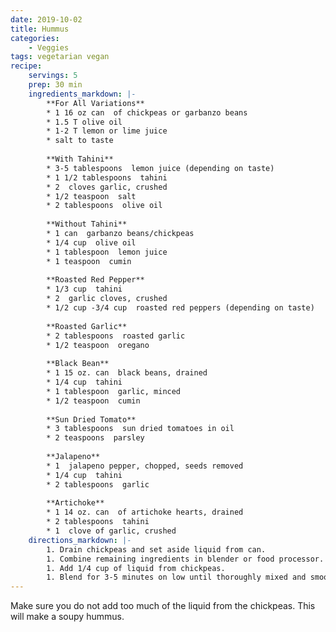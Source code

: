 ```yaml
---
date: 2019-10-02
title: Hummus
categories:
    - Veggies
tags: vegetarian vegan
recipe:
    servings: 5
    prep: 30 min
    ingredients_markdown: |-
        **For All Variations**
        * 1 16 oz can  of chickpeas or garbanzo beans
        * 1.5 T olive oil
        * 1-2 T lemon or lime juice
        * salt to taste
        
        **With Tahini**
        * 3-5 tablespoons  lemon juice (depending on taste)
        * 1 1/2 tablespoons  tahini
        * 2  cloves garlic, crushed
        * 1/2 teaspoon  salt
        * 2 tablespoons  olive oil
        
        **Without Tahini**
        * 1 can  garbanzo beans/chickpeas
        * 1/4 cup  olive oil
        * 1 tablespoon  lemon juice
        * 1 teaspoon  cumin
        
        **Roasted Red Pepper**
        * 1/3 cup  tahini
        * 2  garlic cloves, crushed
        * 1/2 cup -3/4 cup  roasted red peppers (depending on taste)
        
        **Roasted Garlic**
        * 2 tablespoons  roasted garlic
        * 1/2 teaspoon  oregano
        
        **Black Bean**
        * 1 15 oz. can  black beans, drained
        * 1/4 cup  tahini
        * 1 tablespoon  garlic, minced
        * 1/2 teaspoon  cumin
        
        **Sun Dried Tomato**
        * 3 tablespoons  sun dried tomatoes in oil
        * 2 teaspoons  parsley
        
        **Jalapeno**
        * 1  jalapeno pepper, chopped, seeds removed
        * 1/4 cup  tahini
        * 2 tablespoons  garlic
        
        **Artichoke**
        * 1 14 oz. can  of artichoke hearts, drained
        * 2 tablespoons  tahini
        * 1  clove of garlic, crushed
    directions_markdown: |-
        1. Drain chickpeas and set aside liquid from can.
        1. Combine remaining ingredients in blender or food processor.
        1. Add 1/4 cup of liquid from chickpeas.
        1. Blend for 3-5 minutes on low until thoroughly mixed and smooth.
---
```

Make sure you do not add too much of the liquid from the chickpeas. This will make a soupy hummus.
